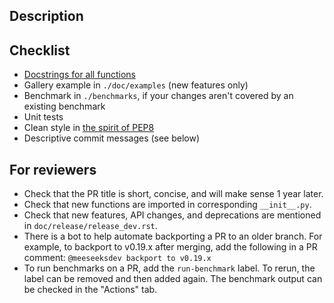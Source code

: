 ## Description

<!-- If this is a bug-fix or enhancement, state the issue # it closes -->
<!-- If this is a new feature, reference what paper it implements. -->


## Checklist

<!-- It's fine to submit PRs which are a work in progress! -->
<!-- But before they are merged, all PRs should provide: -->
- [Docstrings for all functions](https://github.com/numpy/numpy/blob/master/doc/example.py)
- Gallery example in `./doc/examples` (new features only)
- Benchmark in `./benchmarks`, if your changes aren't covered by an
  existing benchmark
- Unit tests
- Clean style in [the spirit of PEP8](https://www.python.org/dev/peps/pep-0008/)
- Descriptive commit messages (see below)

<!-- For detailed information on these and other aspects see -->
<!-- the scikit-image contribution guidelines. -->
<!-- https://scikit-image.org/docs/dev/contribute.html -->

## For reviewers

<!-- Don't remove the checklist below. -->
- Check that the PR title is short, concise, and will make sense 1 year
  later.
- Check that new functions are imported in corresponding `__init__.py`.
- Check that new features, API changes, and deprecations are mentioned in
    `doc/release/release_dev.rst`.
- There is a bot to help automate backporting a PR to an older branch. For
  example, to backport to v0.19.x after merging, add the following in a PR
  comment: `@meeseeksdev backport to v0.19.x`
- To run benchmarks on a PR, add the `run-benchmark` label. To rerun, the label
  can be removed and then added again. The benchmark output can be checked in
  the "Actions" tab.
